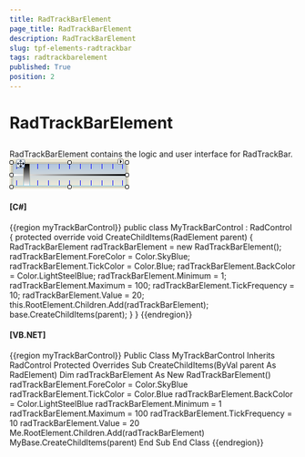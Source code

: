 ```yaml
---
title: RadTrackBarElement
page_title: RadTrackBarElement
description: RadTrackBarElement
slug: tpf-elements-radtrackbar
tags: radtrackbarelement
published: True
position: 2
---
```


# RadTrackBarElement



## 

RadTrackBarElement contains the logic and user interface for RadTrackBar. ![tpf-elements-radtrackbar 001](images/tpf-elements-radtrackbar001.png)

#### __[C#]__

{{region myTrackBarControl}}
	    public class MyTrackBarControl : RadControl
	    {
	        protected override void CreateChildItems(RadElement parent)
	        {
	            RadTrackBarElement radTrackBarElement = new RadTrackBarElement();
	            radTrackBarElement.ForeColor = Color.SkyBlue;
	            radTrackBarElement.TickColor = Color.Blue;
	            radTrackBarElement.BackColor = Color.LightSteelBlue;
	            radTrackBarElement.Minimum = 1;
	            radTrackBarElement.Maximum = 100;
	            radTrackBarElement.TickFrequency = 10;
	            radTrackBarElement.Value = 20;
	            this.RootElement.Children.Add(radTrackBarElement);
	            base.CreateChildItems(parent);
	        }
	    }
	{{endregion}}



#### __[VB.NET]__

{{region myTrackBarControl}}
	Public Class MyTrackBarControl
	    Inherits RadControl
	    Protected Overrides Sub CreateChildItems(ByVal parent As RadElement)
	        Dim radTrackBarElement As New RadTrackBarElement()
	        radTrackBarElement.ForeColor = Color.SkyBlue
	        radTrackBarElement.TickColor = Color.Blue
	        radTrackBarElement.BackColor = Color.LightSteelBlue
	        radTrackBarElement.Minimum = 1
	        radTrackBarElement.Maximum = 100
	        radTrackBarElement.TickFrequency = 10
	        radTrackBarElement.Value = 20
	        Me.RootElement.Children.Add(radTrackBarElement)
	        MyBase.CreateChildItems(parent)
	    End Sub
	End Class
	{{endregion}}


